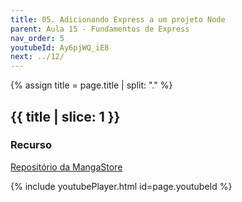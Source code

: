 ```yaml
---
title: 05. Adicionando Express a um projeto Node
parent: Aula 15 - Fundamentos de Express
nav_order: 5
youtubeId: Ay6pjWQ_iE8
next: ../12/
---
```


{% assign title = page.title | split: "." %}

## {{ title | slice: 1 }}

### Recurso

<span class="fs-3">
  <a href="https://github.com/profBruno-UFC-Qx/qxd0020-manga-store" class="btn" target="_blank">Repositório da MangaStore</a>
</span>

{% include youtubePlayer.html id=page.youtubeId %}

<!--
<span class="fs-3 float-right">
[Próxima aulas]({{page.next}}){: .btn }
</span>
-->

